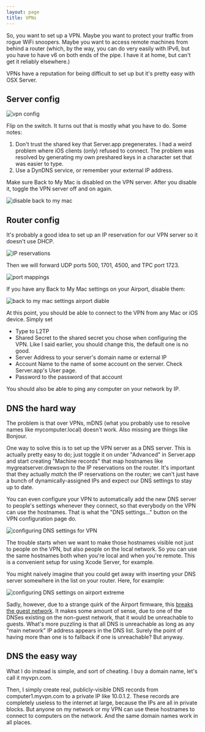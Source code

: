 ```yaml
---
layout: page
title: VPNs
---
```


So, you want to set up a VPN.  Maybe you want to protect your traffic from rogue WiFi snoopers.  Maybe you want to access remote machines from behind a router (which, by the way, you can do very easily with IPv6, but you have to have v6 on both ends of the pipe.  I have it at home, but can't get it reliably elsewhere.)

VPNs have a reputation for being difficult to set up but it's pretty easy with OSX Server.

## Server config

![vpn config](vpnconfig.png)

Flip on the switch.  It turns out that is mostly what you have to do.  Some notes:

1.  Don't trust the shared key that Server.app pregenerates.  I had a weird problem where iOS clients (only) refused to connect.  The problem was resolved by generating my own preshared keys in a character set that was easier to type.
2.  Use a DynDNS service, or remember your external IP address.

Make sure Back to My Mac is disabled on the VPN server.  After you disable it, toggle the VPN server off and on again.

![disable back to my mac](b2mm_mac.png)

## Router config

It's probably a good idea to set up an IP reservation for our VPN server so it doesn't use DHCP.

![IP reservations](reservations.png)

Then we will forward UDP ports 500, 1701, 4500, and TPC port 1723.

![port mappings](portmapping.png)

If you have any Back to My Mac settings on your Airport, disable them:

![back to my mac settings airport diable](back2mymac.png)

At this point, you should be able to connect to the VPN from any Mac or iOS device.  Simply set

* Type to L2TP
* Shared Secret to the shared secret you chose when configuring the VPN.  Like I said earlier, you should change this, the default one is no good.
* Server Address to your server's domain name or external IP
* Account Name to the name of some account on the server.  Check Server.app's User page.
* Password to the password of that account

You should also be able to ping any computer on your network by IP.

## DNS the hard way

The problem is that over VPNs, mDNS (what you probably use to resolve names like mycomputer.local) doesn't work.  Also missing are things like Bonjour.

One way to solve this is to set up the VPN server as a DNS server.  This is actually pretty easy to do; just toggle it on under "Advanced" in Server.app and start creating "Machine records" that map hostnames like mygreatserver.drewsvpn to the IP reservations on the router.  It's important that they actually *match* the IP reservations on the router; we can't just have a bunch of dynamically-assigned IPs and expect our DNS settings to stay up to date.

You can even configure your VPN to automatically add the new DNS server to people's settings whenever they connect, so that everybody on the VPN can use the hostnames.  That is what the "DNS settings..." button on the VPN configuration page do.

![configuring DNS settings for VPN](dns_settings.png)

The trouble starts when we want to make those hostnames visible not just to people on the VPN, but also people on the local network.  So you can use the same hostnames both when you're local and when you're remote.  This is a convenient setup for using Xcode Server, for example.

You might naively imagine that you could get away with inserting your DNS server somewhere in the list on your router.  Here, for example:

![configuring DNS settings on airport extreme](airport_dns.png)

Sadly, however, due to a strange quirk of the Airport firmware, this [breaks the guest network](http://support.apple.com/kb/TS4505).  It makes some amount of sense, due to one of the DNSes existing on the non-guest network, that it would be unreachable to guests.  What's more puzzling is that all DNS is unreachable as long as any "main network" IP address appears in the DNS list.  Surely the point of having more than one is to fallback if one is unreachable?  But anyway.

## DNS the easy way

What I do instead is simple, and sort of cheating.  I buy a domain name, let's call it myvpn.com.

Then, I simply create real, publicly-visible DNS records from computer1.myvpn.com to a private IP like 10.0.1.2.  These records are completely useless to the internet at large, because the IPs are all in private blocks.  But anyone on my network or my VPN can use these hostnames to connect to computers on the network.  And the same domain names work in all places.

